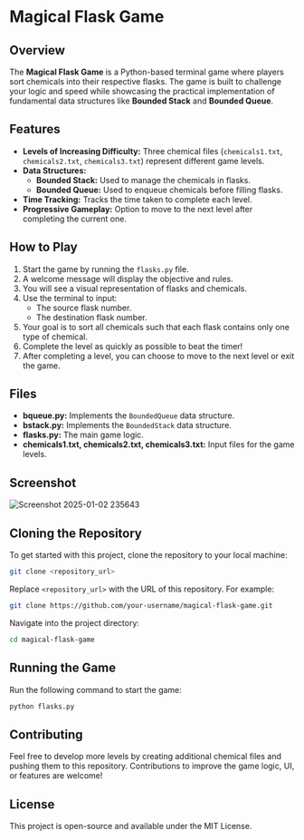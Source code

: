 # Magical Flask Game

## Overview
The **Magical Flask Game** is a Python-based terminal game where players sort chemicals into their respective flasks. The game is built to challenge your logic and speed while showcasing the practical implementation of fundamental data structures like **Bounded Stack** and **Bounded Queue**.

## Features
- **Levels of Increasing Difficulty:** Three chemical files (`chemicals1.txt`, `chemicals2.txt`, `chemicals3.txt`) represent different game levels.
- **Data Structures:**
  - **Bounded Stack:** Used to manage the chemicals in flasks.
  - **Bounded Queue:** Used to enqueue chemicals before filling flasks.
- **Time Tracking:** Tracks the time taken to complete each level.
- **Progressive Gameplay:** Option to move to the next level after completing the current one.

## How to Play
1. Start the game by running the `flasks.py` file.
2. A welcome message will display the objective and rules.
3. You will see a visual representation of flasks and chemicals.
4. Use the terminal to input:
   - The source flask number.
   - The destination flask number.
5. Your goal is to sort all chemicals such that each flask contains only one type of chemical.
6. Complete the level as quickly as possible to beat the timer!
7. After completing a level, you can choose to move to the next level or exit the game.

## Files
- **bqueue.py:** Implements the `BoundedQueue` data structure.
- **bstack.py:** Implements the `BoundedStack` data structure.
- **flasks.py:** The main game logic.
- **chemicals1.txt, chemicals2.txt, chemicals3.txt:** Input files for the game levels.

## Screenshot
![Screenshot 2025-01-02 235643](https://github.com/user-attachments/assets/fdfdf516-8a45-4057-982e-15f3b3f8d6af)

## Cloning the Repository
To get started with this project, clone the repository to your local machine:

```bash
git clone <repository_url>
```
Replace `<repository_url>` with the URL of this repository. For example:

```bash
git clone https://github.com/your-username/magical-flask-game.git
```

Navigate into the project directory:

```bash
cd magical-flask-game
```

## Running the Game
Run the following command to start the game:

```bash
python flasks.py
```

## Contributing
Feel free to develop more levels by creating additional chemical files and pushing them to this repository. Contributions to improve the game logic, UI, or features are welcome!

## License
This project is open-source and available under the MIT License.

